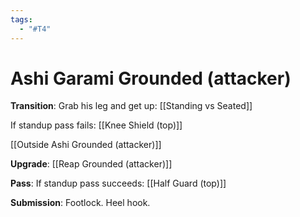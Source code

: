 ```yaml
---
tags:
  - "#T4"
---
```


# Ashi Garami Grounded (attacker)

**Transition**:
Grab his leg and get up: [[Standing vs Seated]]

If standup pass fails: [[Knee Shield (top)]]

[[Outside Ashi Grounded (attacker)]]

**Upgrade**:
[[Reap Grounded (attacker)]]

**Pass**:
If standup pass succeeds: [[Half Guard (top)]]

**Submission**:
Footlock.
Heel hook.
